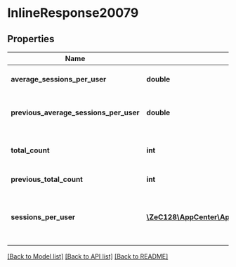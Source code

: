# InlineResponse20079

## Properties
Name | Type | Description | Notes
------------ | ------------- | ------------- | -------------
**average_sessions_per_user** | **double** | Average seesion per user. | [optional] 
**previous_average_sessions_per_user** | **double** | Previous average session per user. | [optional] 
**total_count** | **int** | Total session per device count. | [optional] 
**previous_total_count** | **int** | Previous total count. | [optional] 
**sessions_per_user** | [**\ZeC128\AppCenter\AppCenterApi\InlineResponse20079SessionsPerUser[]**](InlineResponse20079SessionsPerUser.md) | The session count for each interval per device. | [optional] 

[[Back to Model list]](../README.md#documentation-for-models) [[Back to API list]](../README.md#documentation-for-api-endpoints) [[Back to README]](../README.md)


